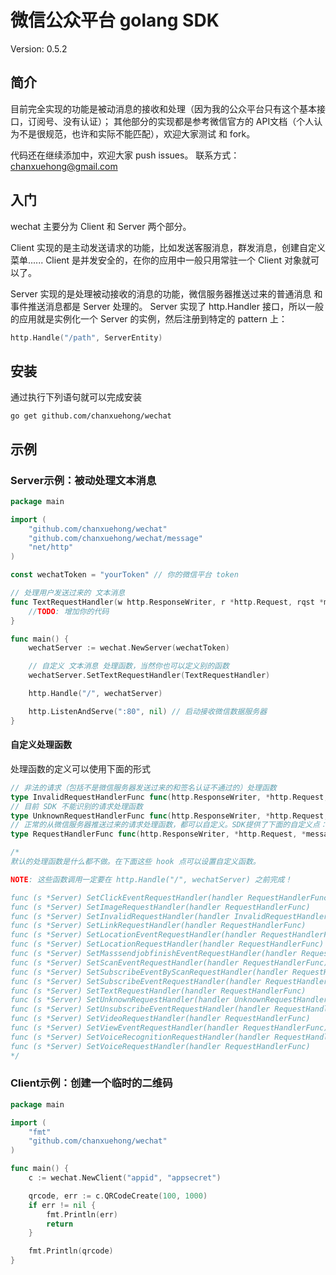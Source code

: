 # 微信公众平台 golang SDK

Version: 0.5.2

## 简介

目前完全实现的功能是被动消息的接收和处理（因为我的公众平台只有这个基本接口，订阅号、没有认证）；
其他部分的实现都是参考微信官方的 API文档（个人认为不是很规范，也许和实际不能匹配），欢迎大家测试 和 fork。

代码还在继续添加中，欢迎大家 push issues。
联系方式：chanxuehong@gmail.com

## 入门

wechat 主要分为 Client 和 Server 两个部分。

Client 实现的是主动发送请求的功能，比如发送客服消息，群发消息，创建自定义菜单......
Client 是并发安全的，在你的应用中一般只用常驻一个 Client 对象就可以了。

Server 实现的是处理被动接收的消息的功能，微信服务器推送过来的普通消息 和 事件推送消息都是 Server 处理的。
Server 实现了 http.Handler 接口，所以一般的应用就是实例化一个 Server 的实例，然后注册到特定的 pattern 上：
```Go
http.Handle("/path", ServerEntity)
```

## 安装

通过执行下列语句就可以完成安装

	go get github.com/chanxuehong/wechat

## 示例

### Server示例：被动处理文本消息

```Go
package main

import (
	"github.com/chanxuehong/wechat"
	"github.com/chanxuehong/wechat/message"
	"net/http"
)

const wechatToken = "yourToken" // 你的微信平台 token

// 处理用户发送过来的 文本消息
func TextRequestHandler(w http.ResponseWriter, r *http.Request, rqst *message.Request) {
	//TODO: 增加你的代码
}

func main() {
	wechatServer := wechat.NewServer(wechatToken)

	// 自定义 文本消息 处理函数，当然你也可以定义别的函数
	wechatServer.SetTextRequestHandler(TextRequestHandler)

	http.Handle("/", wechatServer)

	http.ListenAndServe(":80", nil) // 启动接收微信数据服务器
}
```

#### 自定义处理函数

处理函数的定义可以使用下面的形式

```Go
// 非法的请求（包括不是微信服务器发送过来的和签名认证不通过的）处理函数
type InvalidRequestHandlerFunc func(http.ResponseWriter, *http.Request, error)
// 目前 SDK 不能识别的请求处理函数
type UnknownRequestHandlerFunc func(http.ResponseWriter, *http.Request, *message.Request)
// 正常的从微信服务器推送过来的请求处理函数，都可以自定义。SDK提供了下面的自定义点：
type RequestHandlerFunc func(http.ResponseWriter, *http.Request, *message.Request)

/*
默认的处理函数是什么都不做。在下面这些 hook 点可以设置自定义函数。

NOTE: 这些函数调用一定要在 http.Handle("/", wechatServer) 之前完成！

func (s *Server) SetClickEventRequestHandler(handler RequestHandlerFunc)
func (s *Server) SetImageRequestHandler(handler RequestHandlerFunc)
func (s *Server) SetInvalidRequestHandler(handler InvalidRequestHandlerFunc)
func (s *Server) SetLinkRequestHandler(handler RequestHandlerFunc)
func (s *Server) SetLocationEventRequestHandler(handler RequestHandlerFunc)
func (s *Server) SetLocationRequestHandler(handler RequestHandlerFunc)
func (s *Server) SetMasssendjobfinishEventRequestHandler(handler RequestHandlerFunc)
func (s *Server) SetScanEventRequestHandler(handler RequestHandlerFunc)
func (s *Server) SetSubscribeEventByScanRequestHandler(handler RequestHandlerFunc)
func (s *Server) SetSubscribeEventRequestHandler(handler RequestHandlerFunc)
func (s *Server) SetTextRequestHandler(handler RequestHandlerFunc)
func (s *Server) SetUnknownRequestHandler(handler UnknownRequestHandlerFunc)
func (s *Server) SetUnsubscribeEventRequestHandler(handler RequestHandlerFunc)
func (s *Server) SetVideoRequestHandler(handler RequestHandlerFunc)
func (s *Server) SetViewEventRequestHandler(handler RequestHandlerFunc)
func (s *Server) SetVoiceRecognitionRequestHandler(handler RequestHandlerFunc)
func (s *Server) SetVoiceRequestHandler(handler RequestHandlerFunc)
*/
```

### Client示例：创建一个临时的二维码

```Go
package main

import (
	"fmt"
	"github.com/chanxuehong/wechat"
)

func main() {
	c := wechat.NewClient("appid", "appsecret")

	qrcode, err := c.QRCodeCreate(100, 1000)
	if err != nil {
		fmt.Println(err)
		return
	}

	fmt.Println(qrcode)
}
```